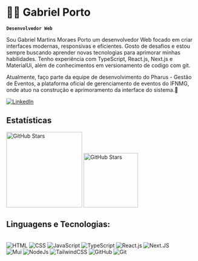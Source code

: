 # 🧑‍💻 Gabriel Porto 

**`Desenvolvedor Web`** 

Sou Gabriel Martins Moraes Porto um desenvolvedor Web focado em criar interfaces modernas, responsivas e eficientes. Gosto de desafios e estou sempre buscando aprender novas tecnologias para aprimorar minhas habilidades. Tenho experiência com TypeScript, React.js, Next.js e MaterialUi, além de conhecimentos em versionamento de codigo com git.

Atualmente, faço parte da equipe de desenvolvimento do Pharus - Gestão de Eventos, a plataforma oficial de gerenciamento de eventos do IFNMG, onde atuo na construção e aprimoramento da interface do sistema.🚀

<a href="https://www.linkedin.com/in/gabrielporto05/._blank">
  <img src="https://img.shields.io/badge/LinkedIn-0077B5?style=for-the-badge&logo=linkedin&logoColor=white" alt="LinkedIn">
</a>

## Estatísticas
<p>
  <img aling='left' alt='GitHub Stars' height='200' src='https://github-readme-stats.vercel.app/api?username=chines05&show_icons=true&theme=tokyonight&include_all_commits=true&locale=pt-br' />
  <img aling='left' alt='GitHub Stars' height='144' src='https://github-readme-stats.vercel.app/api/top-langs/?username=chines05&layout=compact&theme=tokyonight&custom_title=Tecnologias&locale=pt-br' />
</p>

## Linguagens e Tecnologias:

<div style='display: inline_block'><br />
  <img aling='center' alt='HTML' src='https://img.shields.io/badge/HTML5-E34F26?style=for-the-badge&logo=html5&logoColor=white' />
  <img aling='center' alt='CSS' src='https://img.shields.io/badge/CSS3-1572B6?style=for-the-badge&logo=css3&logoColor=white' />
  <img aling='center' alt='JavaScript' src='https://img.shields.io/badge/JavaScript-F7DF1E?style=for-the-badge&logo=javascript&logoColor=black' />
  <img aling='center' alt='TypeScript' src='https://img.shields.io/badge/TypeScript-007ACC?style=for-the-badge&logo=typescript&logoColor=white' />
  <img aling='center' alt='React.js' src='https://img.shields.io/badge/react-%2320232a.svg?style=for-the-badge&logo=react&logoColor=%2361DAFB' />
  <img aling='center' alt='Next.JS' src='https://img.shields.io/badge/Next-black?style=for-the-badge&logo=next.js&logoColor=white' /><br />
  <img aling='center' alt='Mui' src='https://img.shields.io/badge/MUI-%230081CB.svg?style=for-the-badge&logo=mui&logoColor=white' />
  <img aling='center' alt='NodeJs' src='https://img.shields.io/badge/node.js-6DA55F?style=for-the-badge&logo=node.js&logoColor=white' />
  <img aling='center' alt='TailwindCSS' src='https://img.shields.io/badge/tailwindcss-%2338B2AC.svg?style=for-the-badge&logo=tailwind-css&logoColor=white' />
  <img aling='center' alt='GitHub' src='https://img.shields.io/badge/github-%23121011.svg?style=for-the-badge&logo=github&logoColor=white' />
  <img aling='center' alt='Git' src='https://img.shields.io/badge/git-%23F05033.svg?style=for-the-badge&logo=git&logoColor=white' />
</div>


